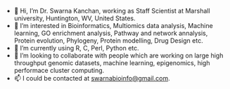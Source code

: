 - 👋 Hi, I’m Dr. Swarna Kanchan, working as Staff Scientist at Marshall university, Huntington, WV, United States. 
- 👀 I’m interested in Bioinformatics, Multiomics data analysis, Machine learning, GO enrichment analysis, Pathway and network annalysis, Protein evolution, Phylogeny, Protein modelling, Drug Design etc.
- 🌱 I’m currently using R, C, Perl, Python etc.
- 💞️ I’m looking to collaborate with people which are working on large high throughput genomic datasets, machine learning, epigenomics, high performace cluster computing.
- 📫 I could be contacted at swarnabioinfo@gmail.com.

<!---
swarnakanchan/swarnakanchan is a ✨ special ✨ repository because its `README.md` (this file) appears on your GitHub profile.
You can click the Preview link to take a look at your changes.
--->
